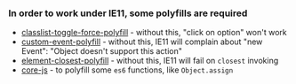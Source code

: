 ### In order to work under IE11, some polyfills are required

- [classlist-toggle-force-polyfill](https://github.com/orangemug/classlist-toggle-force-polyfill) - without this, "click on option" won't work 
- [custom-event-polyfill](https://github.com/kumarharsh/custom-event-polyfill) - without this, IE11 will complain about "new Event": "Object doesn't support this action"
- [element-closest-polyfill](https://github.com/idmadj/element-closest-polyfill) - without this, IE11 will fail on `closest` invoking
- [core-js](https://github.com/zloirock/core-js) - to polyfill some `es6` functions, like `Object.assign`
